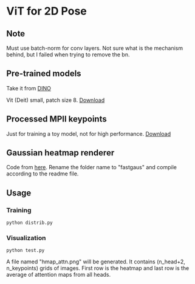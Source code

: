 # ViT for 2D Pose

## Note

Must use batch-norm for conv layers. Not sure what is the mechanism behind, but I failed when trying to remove the bn.

## Pre-trained models 

Take it from [DINO](https://github.com/facebookresearch/dino)

Vit (Deit) small, patch size 8.  [Download](https://dl.fbaipublicfiles.com/dino/dino_deitsmall8_pretrain/dino_deitsmall8_pretrain.pth)

## Processed MPII keypoints 

Just for training a toy model, not for high performance. [Download](https://www.dropbox.com/s/3vabjyp39ol9ao0/mpii_3pts.pkl?dl=0)

## Gaussian heatmap renderer

Code from [here](https://github.com/ddddwee1/TorchSUL/tree/master/example/FastGaussianMap). Rename the folder name to "fastgaus" and compile according to the readme file. 

## Usage

### Training 

```
python distrib.py 
```

### Visualization

```
python test.py
```

A file named "hmap_attn.png" will be generated. It contains (n_head+2, n_keypoints) grids of images. First row is the heatmap and last row is the average of attention maps from all heads.

